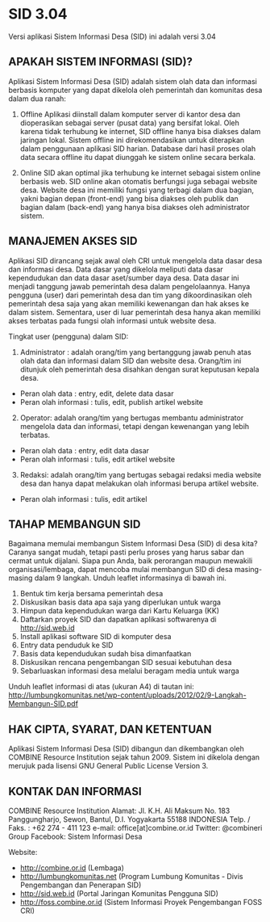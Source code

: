 # SID 3.04
Versi aplikasi Sistem Informasi Desa (SID) ini adalah versi 3.04


## APAKAH SISTEM INFORMASI (SID)? 

Aplikasi Sistem Informasi Desa (SID) adalah sistem olah data dan informasi berbasis komputer yang dapat dikelola oleh pemerintah dan komunitas desa dalam dua ranah: 

1. Offline 
 Aplikasi diinstall dalam komputer server di kantor desa dan dioperasikan sebagai server (pusat data) yang bersifat lokal. Oleh karena tidak terhubung ke internet, SID offline hanya bisa diakses dalam jaringan lokal. Sistem offline ini direkomendasikan untuk diterapkan dalam penggunaan aplikasi SID harian. Database dari hasil proses olah data secara offline itu dapat diunggah ke sistem online secara berkala. 

2. Online 
 SID akan optimal jika terhubung ke internet sebagai sistem online berbasis web. SID online akan otomatis berfungsi juga sebagai website desa. Website desa ini memiliki fungsi yang terbagi dalam dua bagian, yakni bagian depan (front-end) yang bisa diakses oleh publik dan bagian dalam (back-end) yang hanya bisa diakses oleh administrator sistem.


## MANAJEMEN AKSES SID

Aplikasi SID dirancang sejak awal oleh CRI untuk mengelola data dasar desa dan informasi desa. Data dasar yang dikelola meliputi data dasar kependudukan dan data dasar aset/sumber daya desa. Data dasar ini menjadi tanggung jawab pemerintah desa dalam pengelolaannya. Hanya pengguna (user) dari pemerintah desa dan tim yang dikoordinasikan oleh pemerintah desa saja yang akan memiliki kewenangan dan hak akses ke dalam sistem. Sementara, user di luar pemerintah desa hanya akan memiliki akses terbatas pada fungsi olah informasi untuk website desa.

Tingkat user (pengguna) dalam SID:

1. Administrator : adalah orang/tim yang bertanggung jawab penuh atas olah data dan informasi dalam SID dan website desa. Orang/tim ini ditunjuk oleh pemerintah desa disahkan dengan surat keputusan kepala desa.
 - Peran olah data : entry, edit, delete data dasar
 - Peran olah informasi : tulis, edit, publish artikel website

2. Operator: adalah orang/tim yang bertugas membantu administrator mengelola data dan informasi, tetapi dengan kewenangan yang lebih terbatas.
 - Peran olah data : entry, edit data dasar
 - Peran olah informasi : tulis, edit artikel website

3. Redaksi: adalah orang/tim yang bertugas sebagai redaksi media website desa dan hanya dapat melakukan olah informasi berupa artikel website.
 - Peran olah informasi : tulis, edit artikel


## TAHAP MEMBANGUN SID

Bagaimana memulai membangun Sistem Informasi Desa (SID) di desa kita? Caranya sangat mudah, tetapi pasti perlu proses yang harus sabar dan cermat untuk dijalani. Siapa pun Anda, baik perorangan maupun mewakili organisasi/lembaga, dapat mencoba mulai membangun SID di desa masing-masing dalam 9 langkah. Unduh leaflet informasinya di bawah ini.

1. Bentuk tim kerja bersama pemerintah desa
2. Diskusikan basis data apa saja yang diperlukan untuk warga
3. Himpun data kependudukan warga dari Kartu Keluarga (KK)
4. Daftarkan proyek SID dan dapatkan aplikasi softwarenya di http://sid.web.id
5. Install aplikasi software SID di komputer desa
6. Entry data penduduk ke SID
7. Basis data kependudukan sudah bisa dimanfaatkan
8. Diskusikan rencana pengembangan SID sesuai kebutuhan desa
9. Sebarluaskan informasi desa melalui beragam media untuk warga

Unduh leaflet informasi di atas (ukuran A4) di tautan ini:
http://lumbungkomunitas.net/wp-content/uploads/2012/02/9-Langkah-Membangun-SID.pdf


## HAK CIPTA, SYARAT, DAN KETENTUAN

Aplikasi Sistem Informasi Desa (SID) dibangun dan dikembangkan oleh COMBINE Resource Institution sejak tahun 2009. Sistem ini dikelola dengan merujuk pada lisensi GNU General Public License Version 3. 


## KONTAK DAN INFORMASI

 COMBINE Resource Institution
 Alamat: Jl. K.H. Ali Maksum No. 183 Panggungharjo, Sewon, Bantul, D.I. Yogyakarta 55188 INDONESIA
 Telp. / Faks. : +62 274 - 411 123
 e-mail: office[at]combine.or.id
 Twitter: @combineri
 Group Facebook: Sistem Informasi Desa 

 Website:
- http://combine.or.id (Lembaga)
- http://lumbungkomunitas.net (Program Lumbung Komunitas - Divis Pengembangan dan Penerapan SID)
- http://sid.web.id (Portal Jaringan Komunitas Pengguna SID)
- http://foss.combine.or.id (Sistem Informasi Proyek Pengembangan FOSS CRI)